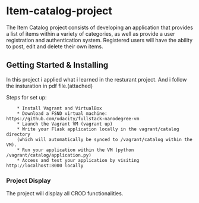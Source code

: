 
# Item-catalog-project

The Item Catalog project consists of developing an application that provides a list of items within a variety of categories, as well as provide a user registration and authentication system. Registered users will have the ability to post, edit and delete their own items.

## Getting Started & Installing

In this project i applied what i learned in the resturant project. And i follow the insturation in pdf file.(attached)

Steps for set up:
```
    * Install Vagrant and VirtualBox
    * Download a FSND virtual machine: https://github.com/udacity/fullstack-nanodegree-vm
    * Launch the Vagrant VM (vagrant up)
    * Write your Flask application locally in the vagrant/catalog directory
    (which will automatically be synced to /vagrant/catalog within the VM).
    * Run your application within the VM (python /vagrant/catalog/application.py)
    * Access and test your application by visiting http://localhost:8000 locally
```

### Project Display

The project will display all CROD functionalities.




